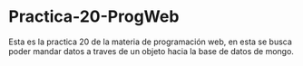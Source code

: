 # Practica-20-ProgWeb

Esta es la practica 20 de la materia de programación web, en esta se busca poder mandar datos a traves de un objeto hacia la base de datos de mongo.
